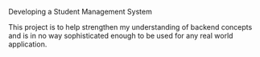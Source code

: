 Developing a Student Management System

This project is to help strengthen my understanding of backend concepts and is in no way sophisticated enough to be used for any real world application.
